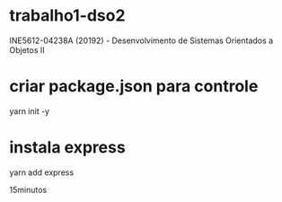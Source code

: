 # trabalho1-dso2
INE5612-04238A (20192) - Desenvolvimento de Sistemas Orientados a Objetos II

# criar package.json para controle
yarn init -y

# instala express
yarn add express

15minutos